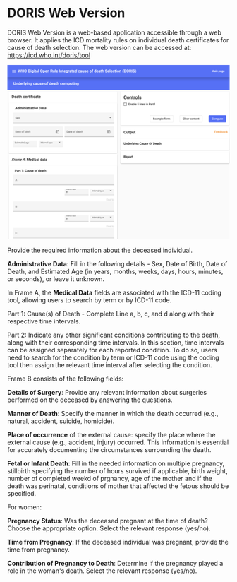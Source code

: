 # DORIS Web Version

DORIS Web Version is a web-based application accessible through a web browser. It applies the ICD mortality rules on individual death certificates for cause of death selection. The web version can be accessed at: https://icd.who.int/doris/tool

![DORIS Web screenshot picture ](img/doriswebscreenshot.png)

Provide the required information about the deceased individual.

**Administrative Data**: Fill in the following details - Sex, Date of Birth, Date of Death, and Estimated Age (in years, months, weeks, days, hours, minutes, or seconds), or leave it unknown.

In Frame A, the **Medical Data** fields are associated with the ICD-11 coding tool, allowing users to search by term or by ICD-11 code.

Part 1: Cause(s) of Death - Complete Line a, b, c, and d along with their respective time intervals. 

Part 2:  Indicate any other significant conditions contributing to the death, along with their corresponding time intervals. In this section, time intervals can be assigned separately for each reported condition. To do so, users need to search for the condition by term or ICD-11 code using the coding tool then assign the relevant time interval after selecting the condition.

Frame B consists of the following fields:

**Details of Surgery**: Provide any relevant information about surgeries performed on the deceased by answering the questions.

**Manner of Death**: Specify the manner in which the death occurred (e.g., natural, accident, suicide, homicide).

**Place of occurrence** of the external cause: specify the place where the external cause (e.g., accident, injury) occurred. This information is essential for accurately documenting the circumstances surrounding the death.

**Fetal or Infant Death**: Fill in the needed information on multiple pregnancy, stillbirth specifying the number of hours survived if applicable, birth weight, number of completed weekd of prgnancy, age of the mother and if the death was perinatal, conditions of mother that affected the fetous should be specified. 

For women: 

**Pregnancy Status**: Was the deceased pregnant at the time of death? Choose the appropriate option. Select the relevant response (yes/no).

**Time from Pregnancy**: If the deceased individual was pregnant, provide the time from pregnancy.

**Contribution of Pregnancy to Death**: Determine if the pregnancy played a role in the woman's death. Select the relevant response (yes/no).

